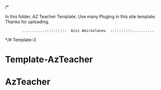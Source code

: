 /* 

In this folder, AZ Teacher Template. Use many Pluging in this site template.
Thanks for uploading.

            ..........::::::::::  Aziz Amiraslanov  ::::::::::..........

*/# Template-3
# Template-AzTeacher
# AzTeacher
